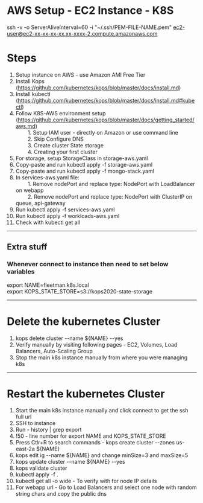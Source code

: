# AWS Setup - EC2 Instance - K8S

ssh -v -o ServerAliveInterval=60 -i "~/.ssh/PEM-FILE-NAME.pem" ec2-user@ec2-xx-xx-xx-xx.xx-xxxx-2.compute.amazonaws.com

# Steps


1. Setup instance on AWS - use Amazon AMI Free Tier
2. Install Kops (https://github.com/kubernetes/kops/blob/master/docs/install.md)
3. Install kubectl (https://github.com/kubernetes/kops/blob/master/docs/install.md#kubectl)
4. Follow K8S-AWS environment setup (https://github.com/kubernetes/kops/blob/master/docs/getting_started/aws.md)<br />
&nbsp;&nbsp;&nbsp;&nbsp;&nbsp;&nbsp;&nbsp;&nbsp;1. Setup IAM user - directly on Amazon or use command line<br />
&nbsp;&nbsp;&nbsp;&nbsp;&nbsp;&nbsp;&nbsp;&nbsp;2. Skip Configure DNS<br />
&nbsp;&nbsp;&nbsp;&nbsp;&nbsp;&nbsp;&nbsp;&nbsp;3. Create cluster State storage<br />
&nbsp;&nbsp;&nbsp;&nbsp;&nbsp;&nbsp;&nbsp;&nbsp;4. Creating your first cluster<br />
5. For storage, setup StorageClass in storage-aws.yaml
6. Copy-paste and run kubectl apply -f storage-aws.yaml
7. Copy-paste and run kubectl apply -f mongo-stack.yaml
8. In services-aws.yaml file:<br />
&nbsp;&nbsp;&nbsp;&nbsp;&nbsp;&nbsp;&nbsp;&nbsp;1. Remove nodePort and replace type: NodePort with LoadBalancer on webapp<br />
&nbsp;&nbsp;&nbsp;&nbsp;&nbsp;&nbsp;&nbsp;&nbsp;2. Remove nodePort and replace type: NodePort with ClusterIP on queue, api-gateway<br />
9. Run kubectl apply -f services-aws.yaml
10. Run kubectl apply -f workloads-aws.yaml
11. Check with kubectl get all

--------
## Extra stuff

### Whenever connect to instance then need to set below variables
export NAME=fleetman.k8s.local<br />
export KOPS_STATE_STORE=s3://kops2020-state-storage<br />

--------

# Delete the kubernetes Cluster
1. kops delete cluster --name ${NAME} --yes
2. Verify manually by visiting following pages - EC2, Volumes, Load Balancers, Auto-Scaling Group
3. Stop the main k8s instance manually from where you were managing k8s

--------

# Restart the kubernetes Cluster
1. Start the main k8s instance manually and click connect to get the ssh full url
2. SSH to instance
3. Run - history | grep export
4. !50 - line number for export NAME and KOPS_STATE_STORE
5. Press Ctlr+R to search commands - kops create cluster --zones us-east-2a ${NAME}
6. kops edit ig --name ${NAME} and change minSize=3 and maxSize=5
7. kops update cluster --name ${NAME} --yes
8. kops validate cluster
9. kubectl apply -f .
10. kubectl get all -o wide - To verify with  for node IP details
11. For webapp url - Go to Load Balancers and select one node with random string chars and copy the public dns
